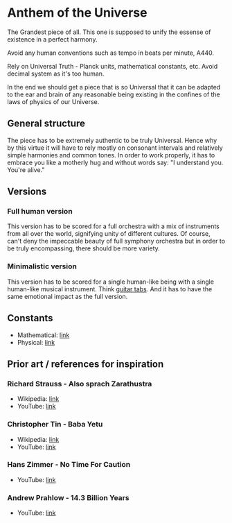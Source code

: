 # Anthem of the Universe

The Grandest piece of all. This one is supposed to unify the essense of existence in a perfect harmony.

Avoid any human conventions such as tempo in beats per minute, A440.

Rely on Universal Truth - Planck units, mathematical constants, etc. Avoid decimal system as it's too human.

In the end we should get a piece that is so Universal that it can be adapted to the ear and brain of any reasonable being existing in the confines of the laws of physics of our Universe.

## General structure

The piece has to be extremely authentic to be truly Universal. Hence why by this virtue it will have to rely mostly on consonant intervals and relatively simple harmonies and common tones. In order to work properly, it has to embrace you like a motherly hug and without words say: "I understand you. You're alive."

## Versions

### Full human version

This version has to be scored for a full orchestra with a mix of instruments from all over the world, signifying unity of different cultures. Of course, can't deny the impeccable beauty of full symphony orchestra but in order to be truly encompassing, there should be more variety.

### Minimalistic version

This version has to be scored for a single human-like being with a single human-like musical instrument. Think [guitar tabs](https://en.wikipedia.org/wiki/Tablature). And it has to have the same emotional impact as the full version.

## Constants

* Mathematical: [link](https://en.wikipedia.org/wiki/List_of_mathematical_constants)
* Physical: [link](https://en.wikipedia.org/wiki/List_of_physical_constants)

## Prior art / references for inspiration

### Richard Strauss - Also sprach Zarathustra

* Wikipedia: [link](https://en.wikipedia.org/wiki/Also_sprach_Zarathustra)
* YouTube: [link](https://www.youtube.com/watch?v=GfwAPg4rQQE)

### Christopher Tin - Baba Yetu

* Wikipedia: [link](https://en.wikipedia.org/wiki/Baba_Yetu)
* YouTube: [link](https://www.youtube.com/watch?v=IJiHDmyhE1A)


### Hans Zimmer - No Time For Caution

* YouTube: [link](https://www.youtube.com/watch?v=kpK4cDk2bRs)

### Andrew Prahlow - 14.3 Billion Years

* YouTube: [link](https://www.youtube.com/watch?v=K1R9NA-cseY)
